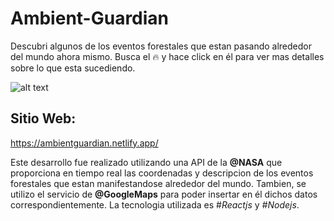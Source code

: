 # Ambient-Guardian
Descubri algunos de los eventos forestales que estan pasando alrededor del mundo ahora mismo. Busca el 🔥 y hace click en él para ver mas detalles sobre lo que esta sucediendo.

![alt text](http://url/to/https://acortar.link/NSMqKE)

## Sitio Web:
https://ambientguardian.netlify.app/

Este desarrollo fue realizado utilizando una API de la **@NASA** que proporciona en tiempo real las coordenadas y descripcion de los eventos forestales que estan manifestandose alrededor del mundo. Tambien, se utilizo el servicio de **@GoogleMaps** para poder insertar en él dichos datos correspondientemente. La tecnologia utilizada es #_Reactjs_ y _#Nodejs_.



